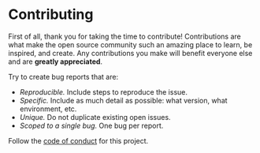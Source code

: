 # Contributing

First of all, thank you for taking the time to contribute!
Contributions are what make the open source community such an amazing place to learn, be inspired, and create.
Any contributions you make will benefit everyone else and are **greatly appreciated**.

Try to create bug reports that are:

- _Reproducible._ Include steps to reproduce the issue.
- _Specific._ Include as much detail as possible: what version, what environment, etc.
- _Unique._ Do not duplicate existing open issues.
- _Scoped to a single bug._ One bug per report.

Follow the [code of conduct](CODE_OF_CONDUCT.md) for this project.

